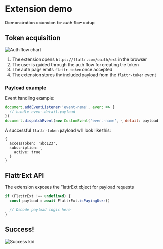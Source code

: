 # Extension demo
Demonstration extension for auth flow setup

## Token acquisition

![Auth flow chart](https://github.com/flattr/browser-extension-auth-flow-documentation/blob/main/assets/auth-flow.png?raw=true "Auth flow chart")

1. The extension opens `https://flattr.com/oauth/ext` in the browser
2. The user is guided through the auth flow for creating the token
3. The auth page emits `flattr-token` once accepted
4. The extension stores the included payload from the `flattr-token` event

### Payload example
Event handling example:
```js
document.addEventListener('event-name', event => { 
  // handle event.detail.payload
})
document.dispatchEvent(new CustomEvent('event-name', { detail: payload }))
```
A successful `flattr-token` payload will look like this:
```json5
{
  accessToken: 'abc123',
  subscription: {
    active: true
  }
}
```

## FlattrExt API
The extension exposes the FlattrExt object for payload requests

```js
if (FlattrExt !== undefined) {
  const payload = await FlattrExt.isPayingUser()
  
  // Decode payload logic here
}
```

## Success!
![Success kid](https://external-content.duckduckgo.com/iu/?u=https%3A%2F%2Ftse1.mm.bing.net%2Fth%3Fid%3DOIP.hKY8epH2DA0lUc8jRqUQmgHaEK%26pid%3DApi&f=1)
